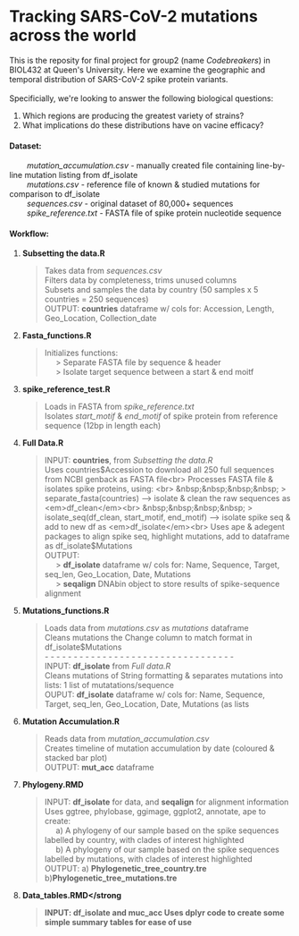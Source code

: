 # Tracking SARS-CoV-2 mutations across the world

This is the reposity for final project for group2 (name <em>Codebreakers</em>) in BIOL432 at Queen's University. Here we examine the geographic and temporal distribution of SARS-CoV-2 spike protein variants.<br>
<br>
Specificially, we're looking to answer the following biological questions:

1. Which regions are producing the greatest variety of strains?
2. What implications do these distributions have on vacine efficacy?

#### Dataset:<br>
&nbsp;&nbsp;&nbsp;&nbsp;&nbsp;&nbsp;&nbsp;&nbsp;<em>mutation_accumulation.csv</em> - manually created file containing line-by-line mutation listing from df_isolate<br>
&nbsp;&nbsp;&nbsp;&nbsp;&nbsp;&nbsp;&nbsp;&nbsp;<em>mutations.csv</em> - reference file of known & studied mutations for comparison to df_isolate<br>
&nbsp;&nbsp;&nbsp;&nbsp;&nbsp;&nbsp;&nbsp;&nbsp;<em>sequences.csv</em> - original dataset of 80,000+ sequences<br>
&nbsp;&nbsp;&nbsp;&nbsp;&nbsp;&nbsp;&nbsp;&nbsp;<em>spike_reference.txt</em> - FASTA file of spike protein nucleotide sequence <br>

#### Workflow:
  1. <strong>Subsetting the data.R</strong>
      > Takes data from <em>sequences.csv</em><br> 
      > Filters data by completeness, trims unused columns<br>
      > Subsets and samples the data by country (50 samples x 5 countries = 250 sequences)<br>
      > OUTPUT: <strong>countries</strong> dataframe w/ cols for: Accession, Length, Geo_Location, Collection_date
  2. <strong>Fasta_functions.R</strong>
      > Initializes functions: <br>
      > &nbsp;&nbsp;&nbsp;&nbsp; > Separate FASTA file by sequence & header<br>
      > &nbsp;&nbsp;&nbsp;&nbsp; > Isolate target sequence between a start & end moitf <br>
  3. <strong>spike_reference_test.R</strong>
      > Loads in FASTA from <em>spike_reference.txt</em> <br>
      > Isolates <em>start_motif</em> & <em>end_motif</em> of spike protein from reference sequence (12bp in length each)
  4. <strong>Full Data.R</strong>
      > INPUT: <strong>countries</strong>, from <em>Subsetting the data.R</em> <br>
      > Uses countries$Accession to download all 250 full sequences from NCBI genback as FASTA file<br>
      > Processes FASTA file & isolates spike proteins, using: <br>
      > &nbsp;&nbsp;&nbsp;&nbsp; > separate_fasta(countries) --> isolate & clean the raw sequences as <em>df_clean</em><br>
      > &nbsp;&nbsp;&nbsp;&nbsp; > isolate_seq(df_clean, start_motif, end_motif) --> isolate spike seq & add to new df as <em>df_isolate</em><br>
      > Uses ape & adegent packages to align spike seq, highlight mutations, add to dataframe as df_isolate$Mutations<br>
      > OUTPUT: <br>
      > &nbsp;&nbsp;&nbsp;&nbsp; > <strong>df_isolate</strong> dataframe w/ cols for: Name, Sequence, Target, seq_len, Geo_Location, Date, Mutations<br>
      > &nbsp;&nbsp;&nbsp;&nbsp; > <strong>seqalign</strong> DNAbin object to store results of spike-sequence alignment
  5. <strong>Mutations_functions.R</strong>
      > Loads data from <em>mutations.csv</em> as <em>mutations</em> dataframe<br> 
      > Cleans mutations the Change column to match format in df_isolate$Mutations <br>
      > \- - - - - - - - - - - - - - - - - - - - - - - - - - - - - - - - - <br>
      > INPUT: <strong>df_isolate</strong> from <em>Full data.R</em><br>
      > Cleans mutations of String formatting & separates mutations into lists: 1 list of mutatations/sequence<br>
      > OUPUT: <strong>df_isolate</strong> dataframe w/ cols for: Name, Sequence, Target, seq_len, Geo_Location, Date, Mutations (as lists
  6. <strong>Mutation Accumulation.R</strong>
      > Reads data from <em>mutation_accumulation.csv</em><br>
      > Creates timeline of mutation accumulation by date (coloured & stacked bar plot)<br>
      > OUTPUT: <strong>mut_acc</strong> dataframe 
  7. <strong>Phylogeny.RMD</strong>
      > INPUT: <strong>df_isolate</strong> for data, and <strong>seqalign</strong> for alignment information<br>
      > Uses ggtree, phylobase, ggimage, ggplot2, annotate, ape to create:<br>
      > &nbsp;&nbsp;&nbsp;&nbsp; a) A phylogeny of our sample based on the spike sequences labelled by country, with clades of interest highlighted<br>
      > &nbsp;&nbsp;&nbsp;&nbsp; b) A phylogeny of our sample based on the spike sequences labelled by mutations, with clades of interest highlighted<br>
      > OUTPUT: a) <strong>Phylogenetic_tree_country.tre</strong> b)<strong>Phylogenetic_tree_mutations.tre </strong> 
  8. <strong>Data_tables.RMD</strong
      > INPUT: <strong>df_isolate</strong> and <strong>muc_acc</strong>
      > Uses dplyr code to create some simple summary tables for ease of use










